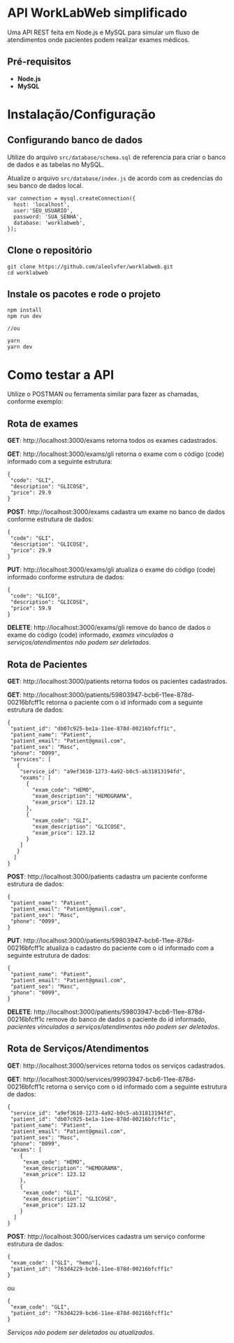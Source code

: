 # API WorkLabWeb simplificado

Uma API REST feita em Node.js e MySQL para simular um fluxo de atendimentos onde pacientes podem realizar exames médicos.

## Pré-requisitos
- **Node.js**
- **MySQL**


# Instalação/Configuração

## Configurando banco de dados

Utilize do arquivo `src/database/schema.sql` de referencia para criar o banco de dados e as tabelas no MySQL.

Atualize o arquivo `src/database/index.js` de acordo com as credencias do seu banco de dados local.

```
var connection = mysql.createConnection({
  host: 'localhost',
  user:'SEU_USUARIO',
  password: 'SUA_SENHA',
  database: 'worklabweb',
});

```

## Clone o repositório

```
git clone https://github.com/aleolvfer/worklabweb.git
cd worklabweb

```

## Instale os pacotes e rode o projeto

```
npm install
npm run dev

//ou

yarn
yarn dev

```

# Como testar a API


Utilize o POSTMAN ou ferramenta similar para fazer as chamadas, conforme exemplo:

## Rota de exames


**GET**: http://localhost:3000/exams retorna todos os exames cadastrados.

**GET**: http://localhost:3000/exams/gli retorna o exame com o código (code) informado com a seguinte estrutura:

```
{
 "code": "GLI",
 "description": "GLICOSE",
 "price": 29.9
}

```

**POST**: http://localhost:3000/exams cadastra um exame no banco de dados conforme estrutura de dados:

```
{
 "code": "GLI",
 "description": "GLICOSE",
 "price": 29.9
}

```

**PUT**: http://localhost:3000/exams/gli atualiza o exame do código (code) informado conforme estrutura de dados:

```
{
 "code": "GLICO",
 "description": "GLICOSE",
 "price": 59.9
}

```
**DELETE**: http://localhost:3000/exams/gli remove do banco de dados o exame do código (code) informado, *exames vinculados a serviços/atendimentos não podem ser deletados*.


## Rota de Pacientes

**GET**: http://localhost:3000/patients retorna todos os pacientes cadastrados.

**GET**: http://localhost:3000/patients/59803947-bcb6-11ee-878d-00216bfcff1c retorna o paciente com o id informado com a seguinte estrutura de dados:

```
{
 "patient_id": "db07c925-be1a-11ee-878d-00216bfcff1c",
 "patient_name": "Patient",
 "patient_email": "Patient@gmail.com",
 "patient_sex": "Masc",
 "phone": "0099",
 "services": [
   {
    "service_id": "a9ef3610-1273-4a92-b0c5-ab31813194fd",
    "exams": [
      {
        "exam_code": "HEMO",
        "exam_description": "HEMOGRAMA",
        "exam_price": 123.12
      },
      {
        "exam_code": "GLI",
        "exam_description": "GLICOSE",
        "exam_price": 123.12
      }
    ]
   }
  ]
}

```

**POST**: http://localhost:3000/patients cadastra um paciente conforme estrutura de dados:

```
{
 "patient_name": "Patient",
 "patient_email": "Patient@gmail.com",
 "patient_sex": "Masc",
 "phone": "0099",
}

```

**PUT**: http://localhost:3000/patients/59803947-bcb6-11ee-878d-00216bfcff1c atualiza o cadastro do paciente com o id informado com a seguinte estrutura de dados:

```
{
 "patient_name": "Patient",
 "patient_email": "Patient@gmail.com",
 "patient_sex": "Masc",
 "phone": "0099",
}

```

**DELETE**: http://localhost:3000/patients/59803947-bcb6-11ee-878d-00216bfcff1c remove do banco de dados o paciente do id informado, *pacientes vinculados a serviços/atendimentos não podem ser deletados*.


## Rota de Serviços/Atendimentos

**GET**: http://localhost:3000/services retorna todos os serviços cadastrados.

**GET**: http://localhost:3000/services/99903947-bcb6-11ee-878d-00216bfcff1c retorna o serviço com o id informado com a seguinte estrutura de dados:

```
{
 "service_id": "a9ef3610-1273-4a92-b0c5-ab31813194fd",
 "patient_id": "db07c925-be1a-11ee-878d-00216bfcff1c",
 "patient_name": "Patient",
 "patient_email": "Patient@gmail.com",
 "patient_sex": "Masc",
 "phone": "0099",
 "exams": [
    {
     "exam_code": "HEMO",
     "exam_description": "HEMOGRAMA",
     "exam_price": 123.12
    },
    {
     "exam_code": "GLI",
     "exam_description": "GLICOSE",
     "exam_price": 123.12
    }
  ]
}

```

**POST**: http://localhost:3000/services cadastra um serviço conforme estrutura de dados:

```
{
 "exam_code": ["GLI", "hemo"],
 "patient_id": "763d4229-bcb6-11ee-878d-00216bfcff1c"
}

```
ou

```
{
 "exam_code": "GLI",
 "patient_id": "763d4229-bcb6-11ee-878d-00216bfcff1c"
}

```

*Serviços não podem ser deletados ou atualizados*.